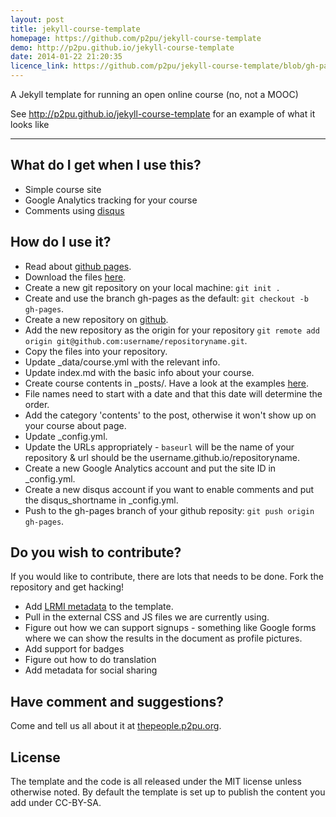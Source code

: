 ```yaml
---
layout: post
title: jekyll-course-template
homepage: https://github.com/p2pu/jekyll-course-template
demo: http://p2pu.github.io/jekyll-course-template
date: 2014-01-22 21:20:35
licence_link: https://github.com/p2pu/jekyll-course-template/blob/gh-pages/LICENSE
---
```

A Jekyll template for running an open online course (no, not a MOOC)

See http://p2pu.github.io/jekyll-course-template for an example of what it looks like

---

## What do I get when I use this?

- Simple course site
- Google Analytics tracking for your course
- Comments using [disqus](http://disqus.com/)

## How do I use it?

- Read about [github pages](http://pages.github.com/).
- Download the files [here](https://github.com/p2pu/jekyll-course-template/archive/gh-pages.zip).
- Create a new git repository on your local machine: `git init .`
- Create and use the branch gh-pages as the default: `git checkout -b gh-pages`.
- Create a new repository on [github](https://github.com).
- Add the new repository as the origin for your repository `git remote add origin git@github.com:username/repositoryname.git`.
- Copy the files into your repository.
- Update _data/course.yml with the relevant info.
- Update index.md with the basic info about your course.
- Create course contents in _posts/. Have a look at the examples [here](https://github.com/p2pu/course-2-jekyll/tree/gh-pages/_posts).
 - File names need to start with a date and that this date will determine the order. 
 - Add the category 'contents' to the post, otherwise it won't show up on your course about page.
- Update _config.yml.
 - Update the URLs appropriately - `baseurl` will be the name of your repository & url should be the username.github.io/repositoryname.
 - Create a new Google Analytics account and put the site ID in _config.yml.
 - Create a new disqus account if you want to enable comments and put the disqus_shortname in _config.yml.
- Push to the gh-pages branch of your github reposity: `git push origin gh-pages`.

## Do you wish to contribute?

If you would like to contribute, there are lots that needs to be done. Fork the repository and get hacking!

- Add [LRMI metadata](http://www.lrmi.net) to the template.
- Pull in the external CSS and JS files we are currently using.
- Figure out how we can support signups - something like Google forms where we can show the results in the document as profile pictures.
- Add support for badges
- Figure out how to do translation
- Add metadata for social sharing

## Have comment and suggestions?

Come and tell us all about it at [thepeople.p2pu.org](http://thepeople.p2pu.org).

## License

The template and the code is all released under the MIT license unless otherwise noted. By default the template is set up to publish the content you add under CC-BY-SA.

